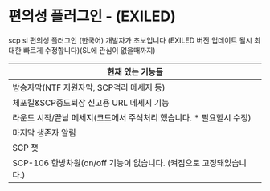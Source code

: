 # 편의성 플러그인 - (EXILED)
scp sl 편의성 플러그인 (한국어)
개발자가 초보입니다
(EXILED 버전 업데이트 될시 최대한 빠르게 수정합니다)(SL에 관심이 없을때까지)

|현재 있는 기능들|
|------|
|방송자막(NTF 지원자막, SCP격리 메세지 등)|
|체포킬&SCP중도퇴장 신고용 URL 메세지 기능|
|라운드 시작/끝남 메세지(코드에서 주석처리 했습니다. * 필요할시 수정)|
|마지막 생존자 알림|
|SCP 챗|
|SCP-106 한방차원(on/off 기능이 없습니다. (켜짐으로 고정돼있습니다.)|

